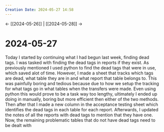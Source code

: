 ```yaml
---
Creation Date: 2024-05-27 14:58
---
```


<- [[2024-05-26]] | [[2024-05-28]]  ->

# 2024-05-27
Today I started by continuing what I had begun last week, finding dead tags. I was tasked with finding the dead tags in reports if they exist. As previously mentioned I used python to find the dead tags that were in use, which saved alot of time. However, I made a sheet that tracks which tags are dead, what table they are in and what report that table belongs to. This was painfully boring and tedious because due to how we setup the tracking for what tags go in what tables when the transfers were made. Even using python this would prove to be a task way too lengthy, ultimately I ended up doing in manually, boring but more efficient then either of the two methods. Then after that I made a new column in the acceptance testing sheet which identifies the dead tags in each table for each report. Afterwards, I updated the notes of all the reports with dead tags to mention that they have one. Now, the remaining problematic tables that do not have dead tags need to be dealt with